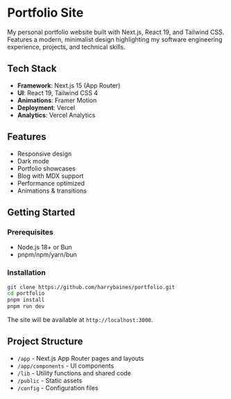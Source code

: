 # Portfolio Site

My personal portfolio website built with Next.js, React 19, and Tailwind CSS. Features a modern, minimalist design highlighting my software engineering experience, projects, and technical skills.

## Tech Stack

- **Framework**: Next.js 15 (App Router)
- **UI**: React 19, Tailwind CSS 4
- **Animations**: Framer Motion
- **Deployment**: Vercel
- **Analytics**: Vercel Analytics

## Features

- Responsive design
- Dark mode
- Portfolio showcases
- Blog with MDX support
- Performance optimized
- Animations & transitions

## Getting Started

### Prerequisites

- Node.js 18+ or Bun
- pnpm/npm/yarn/bun

### Installation

```bash
git clone https://github.com/harrybaines/portfolio.git
cd portfolio
pnpm install
pnpm run dev
```

The site will be available at `http://localhost:3000`.

## Project Structure

- `/app` - Next.js App Router pages and layouts
- `/app/components` - UI components
- `/lib` - Utility functions and shared code
- `/public` - Static assets
- `/config` - Configuration files
